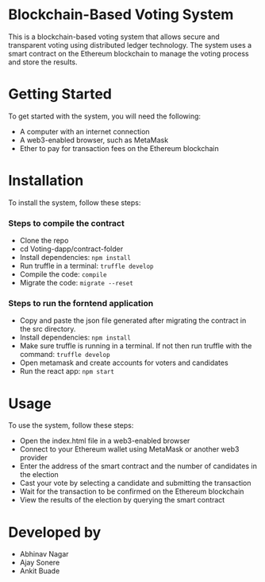 
# Blockchain-Based Voting System

This is a blockchain-based voting system that allows secure and transparent voting using distributed ledger technology. The system uses a smart contract on the Ethereum blockchain to manage the voting process and store the results.

# Getting Started

To get started with the system, you will need the following:

* A computer with an internet connection
* A web3-enabled browser, such as MetaMask
* Ether to pay for transaction fees on the Ethereum blockchain

# Installation

To install the system, follow these steps:

### Steps to compile the contract
* Clone the repo
* cd Voting-dapp/contract-folder
* Install dependencies: `npm install`
* Run truffle in a terminal: `truffle develop`
* Compile the code: `compile`
* Migrate the code: `migrate --reset`

### Steps to run the forntend application
* Copy and paste the json file generated after migrating the contract in the src directory.
* Install dependencies: `npm install`
* Make sure truffle is running in a terminal. If not then run truffle with the command: `truffle develop`
* Open metamask and create accounts for voters and candidates
* Run the react app: `npm start`

# Usage
To use the system, follow these steps:

* Open the index.html file in a web3-enabled browser
* Connect to your Ethereum wallet using MetaMask or another web3 provider
* Enter the address of the smart contract and the number of candidates in the election
* Cast your vote by selecting a candidate and submitting the transaction
* Wait for the transaction to be confirmed on the Ethereum blockchain
*  View the results of the election by querying the smart contract

# Developed by

* Abhinav Nagar
* Ajay Sonere
* Ankit Buade

